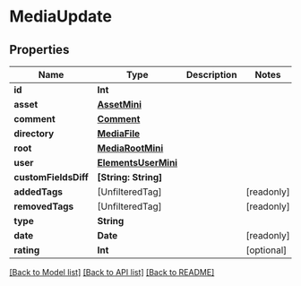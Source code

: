 # MediaUpdate

## Properties

Name | Type | Description | Notes
------------ | ------------- | ------------- | -------------
**id** | **Int** |  | 
**asset** | [**AssetMini**](AssetMini.md) |  | 
**comment** | [**Comment**](Comment.md) |  | 
**directory** | [**MediaFile**](MediaFile.md) |  | 
**root** | [**MediaRootMini**](MediaRootMini.md) |  | 
**user** | [**ElementsUserMini**](ElementsUserMini.md) |  | 
**customFieldsDiff** | **[String: String]** |  | 
**addedTags** | [UnfilteredTag] |  | [readonly] 
**removedTags** | [UnfilteredTag] |  | [readonly] 
**type** | **String** |  | 
**date** | **Date** |  | [readonly] 
**rating** | **Int** |  | [optional] 

[[Back to Model list]](../#documentation-for-models) [[Back to API list]](../#documentation-for-api-endpoints) [[Back to README]](../)


